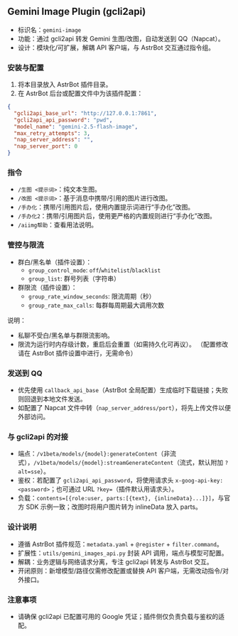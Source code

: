 ## Gemini Image Plugin (gcli2api)

- 标识名：`gemini-image`
- 功能：通过 gcli2api 转发 Gemini 生图/改图，自动发送到 QQ（Napcat）。
- 设计：模块化/可扩展，解耦 API 客户端，与 AstrBot 交互通过指令组。

### 安装与配置

1. 将本目录放入 AstrBot 插件目录。
2. 在 AstrBot 后台或配置文件中为该插件配置：

```json
{
  "gcli2api_base_url": "http://127.0.0.1:7861",
  "gcli2api_api_password": "pwd",
  "model_name": "gemini-2.5-flash-image",
  "max_retry_attempts": 3,
  "nap_server_address": "",
  "nap_server_port": 0
}
```

### 指令

- `/生图 <提示词>`：纯文本生图。
- `/改图 <提示词>`：基于消息中携带/引用的图片进行改图。
- `/手办化`：携带/引用图片后，使用内置提示词进行“手办化”改图。
- `/手办化2`：携带/引用图片后，使用更严格的内置规则进行“手办化”改图。
- `/aiimg帮助`：查看用法说明。

### 管控与限流

- 群白/黑名单（插件设置）：
  - `group_control_mode`: `off`/`whitelist`/`blacklist`
  - `group_list`: 群号列表（字符串）
- 群限流（插件设置）：
  - `group_rate_window_seconds`: 限流周期（秒）
  - `group_rate_max_calls`: 每群每周期最大调用次数

说明：
- 私聊不受白/黑名单与群限流影响。
- 限流为运行时内存级计数，重启后会重置（如需持久化可再议）。
  （配置修改请在 AstrBot 插件设置中进行，无需命令）

### 发送到 QQ

- 优先使用 `callback_api_base`（AstrBot 全局配置）生成临时下载链接；失败则回退到本地文件发送。
- 如配置了 Napcat 文件中转（`nap_server_address/port`），将先上传文件以便外部访问。

### 与 gcli2api 的对接

- 端点：`/v1beta/models/{model}:generateContent`（非流式），`/v1beta/models/{model}:streamGenerateContent`（流式，默认附加 `?alt=sse`）。
- 鉴权：若配置了 `gcli2api_api_password`，将使用请求头 `x-goog-api-key: <password>`；也可通过 URL `?key=`（插件默认用请求头）。
- 负载：`contents=[{role:user, parts:[{text}, {inlineData}...]}]`，与官方 SDK 示例一致；改图时将用户图片转为 inlineData 放入 parts。

### 设计说明

- 遵循 AstrBot 插件规范：`metadata.yaml` + `@register` + `filter.command`。
- 扩展性：`utils/gemini_images_api.py` 封装 API 调用，端点与模型可配置。
- 解耦：业务逻辑与网络请求分离，专注 gcli2api 转发与 AstrBot 交互。
- 开闭原则：新增模型/路径仅需修改配置或替换 API 客户端，无需改动指令/对外接口。

### 注意事项

- 请确保 gcli2api 已配置可用的 Google 凭证；插件侧仅负责负载与鉴权的适配。
